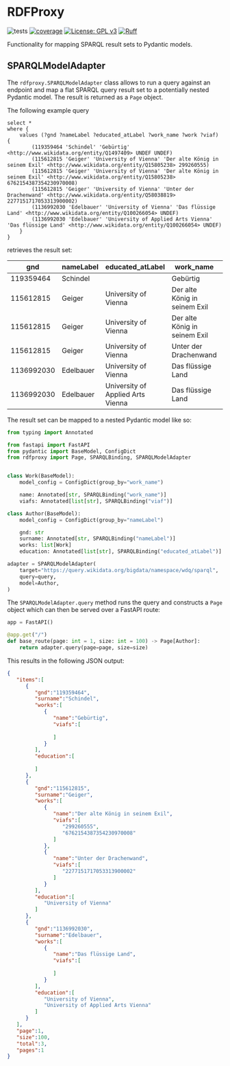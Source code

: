 # RDFProxy

![tests](https://github.com/acdh-oeaw/rdfproxy/actions/workflows/tests.yaml/badge.svg)
[![coverage](https://coveralls.io/repos/github/acdh-oeaw/rdfproxy/badge.svg?branch=main&kill_cache=1)](https://coveralls.io/github/acdh-oeaw/rdfproxy?branch=main&kill_cache=1)
[![License: GPL v3](https://img.shields.io/badge/License-GPLv3-blue.svg)](https://www.gnu.org/licenses/gpl-3.0)
[![Ruff](https://img.shields.io/endpoint?url=https://raw.githubusercontent.com/astral-sh/ruff/main/assets/badge/v2.json)](https://github.com/astral-sh/ruff)

Functionality for mapping SPARQL result sets to Pydantic models.


## SPARQLModelAdapter

The `rdfproxy.SPARQLModelAdapter` class allows to run a query against an endpoint and map a flat SPARQL query result set to a potentially nested Pydantic model.
The result is returned as a `Page` object.

The following example query

```sparql
select *
where {
    values (?gnd ?nameLabel ?educated_atLabel ?work_name ?work ?viaf) {
        (119359464 'Schindel' 'Gebürtig' <http://www.wikidata.org/entity/Q1497409> UNDEF UNDEF)
        (115612815 'Geiger' 'University of Vienna' 'Der alte König in seinem Exil' <http://www.wikidata.org/entity/Q15805238> 299260555)
        (115612815 'Geiger' 'University of Vienna' 'Der alte König in seinem Exil' <http://www.wikidata.org/entity/Q15805238> 6762154387354230970008)
        (115612815 'Geiger' 'University of Vienna' 'Unter der Drachenwand' <http://www.wikidata.org/entity/Q58038819> 2277151717053313900002)
        (1136992030 'Edelbauer' 'University of Vienna' 'Das flüssige Land' <http://www.wikidata.org/entity/Q100266054> UNDEF)
        (1136992030 'Edelbauer' 'University of Applied Arts Vienna' 'Das flüssige Land' <http://www.wikidata.org/entity/Q100266054> UNDEF)
    }
}
```

retrieves the result set:

| gnd        | nameLabel | educated_atLabel                  | work_name                     | work                                      | viaf                   |
|------------|-----------|-----------------------------------|-------------------------------|-------------------------------------------|------------------------|
| 119359464  | Schindel  |                                   | Gebürtig                      | http://www.wikidata.org/entity/Q1497409   |                        |
| 115612815  | Geiger    | University of Vienna              | Der alte König in seinem Exil | http://www.wikidata.org/entity/Q15805238  | 299260555              |
| 115612815  | Geiger    | University of Vienna              | Der alte König in seinem Exil | http://www.wikidata.org/entity/Q15805238  | 6762154387354230970008 |
| 115612815  | Geiger    | University of Vienna              | Unter der Drachenwand         | http://www.wikidata.org/entity/Q58038819  | 2277151717053313900002 |
| 1136992030 | Edelbauer | University of Vienna              | Das flüssige Land             | http://www.wikidata.org/entity/Q100266054 |                        |
| 1136992030 | Edelbauer | University of Applied Arts Vienna | Das flüssige Land             | http://www.wikidata.org/entity/Q100266054 |                        |


The result set can be mapped to a nested Pydantic model like so:

```python
from typing import Annotated

from fastapi import FastAPI
from pydantic import BaseModel, ConfigDict
from rdfproxy import Page, SPARQLBinding, SPARQLModelAdapter


class Work(BaseModel):
    model_config = ConfigDict(group_by="work_name")

    name: Annotated[str, SPARQLBinding("work_name")]
    viafs: Annotated[list[str], SPARQLBinding("viaf")]

class Author(BaseModel):
    model_config = ConfigDict(group_by="nameLabel")

    gnd: str
    surname: Annotated[str, SPARQLBinding("nameLabel")]
    works: list[Work]
    education: Annotated[list[str], SPARQLBinding("educated_atLabel")]

adapter = SPARQLModelAdapter(
    target="https://query.wikidata.org/bigdata/namespace/wdq/sparql",
    query=query,
    model=Author,
)
```

The `SPARQLModelAdapter.query` method runs the query and constructs a `Page` object which can then be served over a FastAPI route:

```python
app = FastAPI()

@app.get("/")
def base_route(page: int = 1, size: int = 100) -> Page[Author]:
    return adapter.query(page=page, size=size)
```

This results in the following JSON output: 

```json
{
   "items":[
      {
         "gnd":"119359464",
         "surname":"Schindel",
         "works":[
            {
               "name":"Gebürtig",
               "viafs":[
                  
               ]
            }
         ],
         "education":[
            
         ]
      },
      {
         "gnd":"115612815",
         "surname":"Geiger",
         "works":[
            {
               "name":"Der alte König in seinem Exil",
               "viafs":[
                  "299260555",
                  "6762154387354230970008"
               ]
            },
            {
               "name":"Unter der Drachenwand",
               "viafs":[
                  "2277151717053313900002"
               ]
            }
         ],
         "education":[
            "University of Vienna"
         ]
      },
      {
         "gnd":"1136992030",
         "surname":"Edelbauer",
         "works":[
            {
               "name":"Das flüssige Land",
               "viafs":[
                  
               ]
            }
         ],
         "education":[
            "University of Vienna",
            "University of Applied Arts Vienna"
         ]
      }
   ],
   "page":1,
   "size":100,
   "total":3,
   "pages":1
}
```
